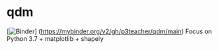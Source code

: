 # qdm
[![Binder](https://mybinder.org/badge_logo.svg)]
(https://mybinder.org/v2/gh/p3teacher/qdm/main)
Focus on Python 3.7 + matplotlib + shapely
